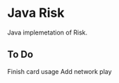 Java Risk
=============

Java implemetation of Risk. 

To Do
-------

Finish card usage
Add network play
